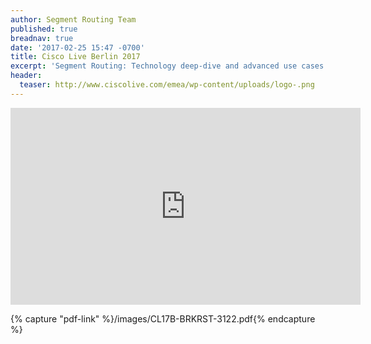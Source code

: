```yaml
---
author: Segment Routing Team
published: true
breadnav: true
date: '2017-02-25 15:47 -0700'
title: Cisco Live Berlin 2017
excerpt: 'Segment Routing: Technology deep-dive and advanced use cases'
header:
  teaser: http://www.ciscolive.com/emea/wp-content/uploads/logo-.png
---
```


<iframe width="560" height="315" src="https://www.youtube.com/embed/Ivsm6WcPSEQ" frameborder="0" allowfullscreen></iframe>

{% capture "pdf-link" %}/images/CL17B-BRKRST-3122.pdf{% endcapture %}

<script src="{{ '/assets/js/pdfobject.min.js' | relative_url }}"></script>
<div class="fitvidsignore" id="pdf"></div>
<script>PDFObject.embed(" {{ pdf-link }} ", "#pdf", {height: "21.5em", width: "31.3em"});</script>

